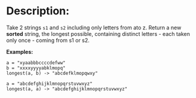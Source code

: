 # Description:
Take 2 strings `s1` and `s2` including only letters from ato z. Return a new **sorted** string, the longest possible, containing distinct letters - each taken only once - coming from s1 or s2.

**Examples:**
```
a = "xyaabbbccccdefww"
b = "xxxxyyyyabklmopq"
longest(a, b) -> "abcdefklmopqwxy"

a = "abcdefghijklmnopqrstuvwxyz"
longest(a, a) -> "abcdefghijklmnopqrstuvwxyz"
```

